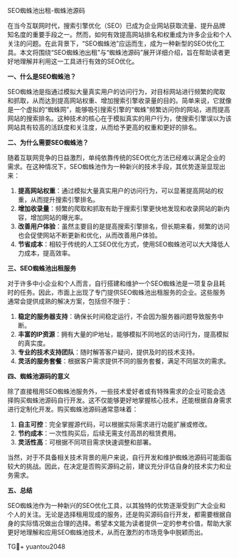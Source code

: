 SEO蜘蛛池出租-蜘蛛池源码

在当今互联网时代，搜索引擎优化（SEO）已成为企业网站获取流量、提升品牌知名度的重要手段之一。然而，如何有效提高网站排名和权重成为许多企业和个人关注的问题。在此背景下，“SEO蜘蛛池”应运而生，成为一种新型的SEO优化工具。本文将围绕“SEO蜘蛛池出租”与“蜘蛛池源码”展开详细介绍，旨在帮助读者更好地理解并利用这一工具进行有效的SEO优化。

**一、什么是SEO蜘蛛池？**

SEO蜘蛛池是指通过模拟大量真实用户的访问行为，对目标网站进行频繁的爬取和抓取，从而达到提高网站权重、增加搜索引擎收录量的目的。简单来说，它就像是一个虚拟的“蜘蛛网”，能够吸引搜索引擎的“蜘蛛”频繁访问你的网站，进而提高网站的搜索排名。这种技术的核心在于模拟真实的用户行为，使搜索引擎误以为该网站具有较高的活跃度和关注度，从而给予更高的权重和更好的排名。

**二、为什么需要SEO蜘蛛池？**

随着互联网竞争的日益激烈，单纯依靠传统的SEO优化方法已经难以满足企业的需求。在这种情况下，SEO蜘蛛池作为一种新兴的技术手段，其优势逐渐显现出来：

1. **提高网站权重**：通过模拟大量真实用户的访问行为，可以显著提高网站的权重，从而提升搜索引擎排名。
2. **增加收录量**：频繁的爬取和抓取有助于搜索引擎更快地发现和收录网站的新内容，增加网站的曝光率。
3. **改善用户体验**：虽然主要目的是提高搜索引擎排名，但长期来看，频繁的访问也会促使网站不断更新和优化，从而改善用户体验。
4. **节省成本**：相较于传统的人工SEO优化方式，使用SEO蜘蛛池可以大大降低人力成本，提高效率。

**三、SEO蜘蛛池出租服务**

对于许多中小企业和个人而言，自行搭建和维护一个SEO蜘蛛池是一项复杂且耗时的任务。因此，市面上出现了专门提供SEO蜘蛛池出租服务的企业。这些服务通常会提供成熟的解决方案，包括但不限于：

1. **稳定的服务器支持**：确保长时间稳定运行，不会因为服务器问题导致服务中断。
2. **丰富的IP资源**：拥有大量的IP地址，能够模拟不同地区的访问行为，提高模拟的真实度。
3. **专业的技术支持团队**：随时解答客户疑问，提供及时的技术支持。
4. **灵活的服务套餐**：根据客户需求提供不同的服务套餐，满足不同层次的需求。

**四、蜘蛛池源码的意义**

除了直接租用SEO蜘蛛池服务外，一些技术爱好者或有特殊需求的企业可能会选择购买蜘蛛池源码自行开发。这不仅能够更好地掌握核心技术，还能根据自身需求进行定制化开发。购买蜘蛛池源码通常意味着：

1. **自主可控**：完全掌握源代码，可以根据实际需求进行功能扩展或修改。
2. **节约成本**：一次性购买后，后续无需支付高昂的租赁费用。
3. **灵活性高**：可根据不同项目需求快速调整和部署。

当然，对于不具备相关技术背景的用户来说，自行开发和维护蜘蛛池源码可能面临较大的挑战。因此，在决定是否购买源码之前，建议充分评估自身的技术实力和业务需求。

**五、总结**

SEO蜘蛛池作为一种新兴的SEO优化工具，以其独特的优势逐渐受到广大企业和个人的关注。无论是选择租用现成的服务，还是购买源码自行开发，都需要根据自身的实际情况做出合理的选择。希望本文能为读者提供一定的参考价值，帮助大家更好地理解和应用SEO蜘蛛池技术，从而在激烈的市场竞争中脱颖而出。

TG💪+ yuantou2048